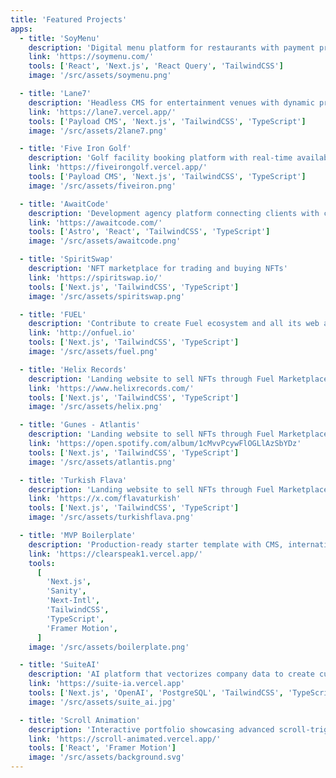 ```yaml
---
title: 'Featured Projects'
apps:
  - title: 'SoyMenu'
    description: 'Digital menu platform for restaurants with payment processing and customizable designs'
    link: 'https://soymenu.com/'
    tools: ['React', 'Next.js', 'React Query', 'TailwindCSS']
    image: '/src/assets/soymenu.png'

  - title: 'Lane7'
    description: 'Headless CMS for entertainment venues with dynamic pricing and event management'
    link: 'https://lane7.vercel.app/'
    tools: ['Payload CMS', 'Next.js', 'TailwindCSS', 'TypeScript']
    image: '/src/assets/2lane7.png'

  - title: 'Five Iron Golf'
    description: 'Golf facility booking platform with real-time availability and automated scheduling'
    link: 'https://fiveirongolf.vercel.app/'
    tools: ['Payload CMS', 'Next.js', 'TailwindCSS', 'TypeScript']
    image: '/src/assets/fiveiron.png'

  - title: 'AwaitCode'
    description: 'Development agency platform connecting clients with custom MVP solutions'
    link: 'https://awaitcode.com/'
    tools: ['Astro', 'React', 'TailwindCSS', 'TypeScript']
    image: '/src/assets/awaitcode.png'

  - title: 'SpiritSwap'
    description: 'NFT marketplace for trading and buying NFTs'
    link: 'https://spiritswap.io/'
    tools: ['Next.js', 'TailwindCSS', 'TypeScript']
    image: '/src/assets/spiritswap.png'

  - title: 'FUEL'
    description: 'Contribute to create Fuel ecosystem and all its web applications'
    link: 'http://onfuel.io'
    tools: ['Next.js', 'TailwindCSS', 'TypeScript']
    image: '/src/assets/fuel.png'

  - title: 'Helix Records'
    description: 'Landing website to sell NFTs through Fuel Marketplace'
    link: 'https://www.helixrecords.com/'
    tools: ['Next.js', 'TailwindCSS', 'TypeScript']
    image: '/src/assets/helix.png'

  - title: 'Gunes - Atlantis'
    description: 'Landing website to sell NFTs through Fuel Marketplace'
    link: 'https://open.spotify.com/album/1cMvvPcywFlOGLlAzSbYDz'
    tools: ['Next.js', 'TailwindCSS', 'TypeScript']
    image: '/src/assets/atlantis.png'

  - title: 'Turkish Flava'
    description: 'Landing website to sell NFTs through Fuel Marketplace'
    link: 'https://x.com/flavaturkish'
    tools: ['Next.js', 'TailwindCSS', 'TypeScript']
    image: '/src/assets/turkishflava.png'

  - title: 'MVP Boilerplate'
    description: 'Production-ready starter template with CMS, internationalization, and animations'
    link: 'https://clearspeak1.vercel.app/'
    tools:
      [
        'Next.js',
        'Sanity',
        'Next-Intl',
        'TailwindCSS',
        'TypeScript',
        'Framer Motion',
      ]
    image: '/src/assets/boilerplate.png'

  - title: 'SuiteAI'
    description: 'AI platform that vectorizes company data to create custom AI agents with semantic search'
    link: 'https://suite-ia.vercel.app'
    tools: ['Next.js', 'OpenAI', 'PostgreSQL', 'TailwindCSS', 'TypeScript']
    image: '/src/assets/suite_ai.jpg'

  - title: 'Scroll Animation'
    description: 'Interactive portfolio showcasing advanced scroll-triggered animations and micro-interactions'
    link: 'https://scroll-animated.vercel.app/'
    tools: ['React', 'Framer Motion']
    image: '/src/assets/background.svg'
---
```

